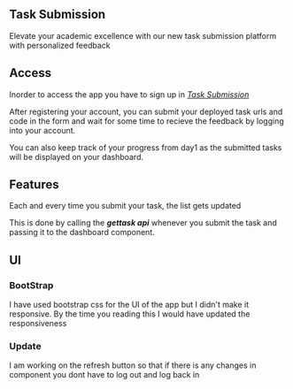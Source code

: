 ##                              Task Submission


Elevate your academic excellence with our new task submission platform with personalized feedback


## Access

Inorder to access the app you have to sign up in *[Task Submission](https://tasksubmission.netlify.app/)*

After registering your account, you can submit your deployed task urls and code in the form and wait for some time to recieve the feedback by logging into your account.

You can also keep track of your progress from day1 as the submitted tasks will be displayed on your dashboard.



## Features

Each and every time you submit your task, the list gets updated

This is done by calling the ***gettask api*** whenever you submit the task and passing it to the dashboard component.


## UI

### BootStrap

I have used bootstrap css for the UI of the app but I didn't make it responsive. By the time you reading this I would have updated the responsiveness

### Update

I am working on the refresh button so that if there is any changes in component you dont have to log out and log back in 
